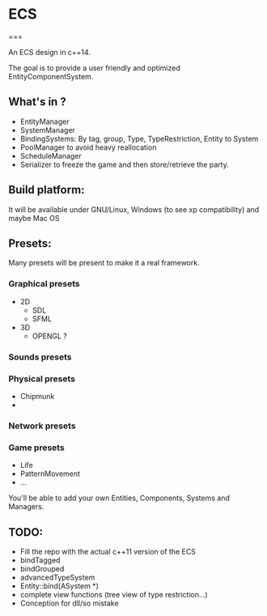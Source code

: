 # ECS
===

An ECS design in c++14.

The goal is to provide a user friendly and optimized EntityComponentSystem.

## What's in ?
- EntityManager
- SystemManager
- BindingSystems: By tag, group, Type, TypeRestriction, Entity to System
- PoolManager to avoid heavy reallocation
- ScheduleManager
- Serializer to freeze the game and then store/retrieve the party.

## Build platform:
It will be available under GNU/Linux, Windows (to see xp compatibility) and maybe Mac OS

## Presets:
Many presets will be present to make it a real framework.
### Graphical presets
  - 2D
    - SDL
    - SFML
  - 3D
    - OPENGL ?
    
### Sounds presets

### Physical presets
  - Chipmunk
  - 
### Network presets

### Game presets
  - Life
  - PatternMovement
  - ...

You'll be able to add your own Entities, Components, Systems and Managers.

## TODO:
- Fill the repo with the actual c++11 version of the ECS
- bindTagged
- bindGrouped
- advancedTypeSystem
- Entity::bind(ASystem *)
- complete view functions (tree view of type restriction...)
- Conception for dll/so mistake

